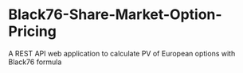 # Black76-Share-Market-Option-Pricing
A REST API web application to calculate PV of European options with Black76 formula
